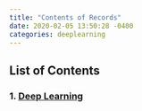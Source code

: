 ```yaml
---
title: "Contents of Records"
date: 2020-02-05 13:50:28 -0400
categories: deeplearning
---
```


## List of Contents

### 1. [Deep Learning][deep-learning]

[deep-learning]: "https://youjin-lee.github.io/deeplearning/"
